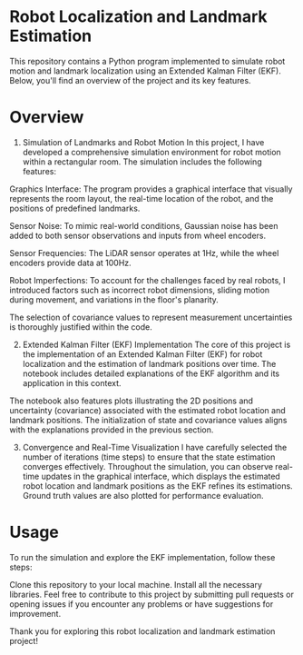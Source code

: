 # Robot Localization and Landmark Estimation
This repository contains a Python program implemented to simulate robot motion and landmark localization using an Extended Kalman Filter (EKF). Below, you'll find an overview of the project and its key features.

# Overview
1. Simulation of Landmarks and Robot Motion
In this project, I have developed a comprehensive simulation environment for robot motion within a rectangular room. The simulation includes the following features:

Graphics Interface: The program provides a graphical interface that visually represents the room layout, the real-time location of the robot, and the positions of predefined landmarks.

Sensor Noise: To mimic real-world conditions, Gaussian noise has been added to both sensor observations and inputs from wheel encoders.

Sensor Frequencies: The LiDAR sensor operates at 1Hz, while the wheel encoders provide data at 100Hz.

Robot Imperfections: To account for the challenges faced by real robots, I introduced factors such as incorrect robot dimensions, sliding motion during movement, and variations in the floor's planarity.

The selection of covariance values to represent measurement uncertainties is thoroughly justified within the code.

2. Extended Kalman Filter (EKF) Implementation
The core of this project is the implementation of an Extended Kalman Filter (EKF) for robot localization and the estimation of landmark positions over time. The notebook includes detailed explanations of the EKF algorithm and its application in this context.

The notebook also features plots illustrating the 2D positions and uncertainty (covariance) associated with the estimated robot location and landmark positions. The initialization of state and covariance values aligns with the explanations provided in the previous section.

3. Convergence and Real-Time Visualization
I have carefully selected the number of iterations (time steps) to ensure that the state estimation converges effectively. Throughout the simulation, you can observe real-time updates in the graphical interface, which displays the estimated robot location and landmark positions as the EKF refines its estimations. Ground truth values are also plotted for performance evaluation.

# Usage
To run the simulation and explore the EKF implementation, follow these steps:

Clone this repository to your local machine.
Install all the necessary libraries.
Feel free to contribute to this project by submitting pull requests or opening issues if you encounter any problems or have suggestions for improvement.

Thank you for exploring this robot localization and landmark estimation project!
